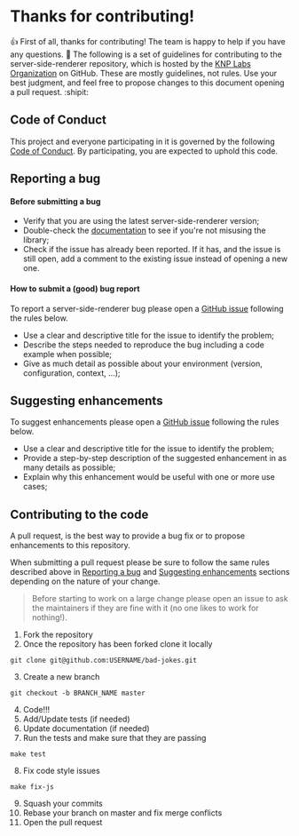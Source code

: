 
# Thanks for contributing!

:+1: First of all, thanks for contributing! The team is happy to help if you
have any questions. :feet:
The following is a set of guidelines for contributing to the server-side-renderer
repository, which is hosted by the [KNP Labs Organization](https://github.com/KnpLabs)
on GitHub. These are mostly guidelines, not rules. Use your best judgment, and feel free to propose
changes to this document opening a pull request. :shipit:

## Code of Conduct

This project and everyone participating in it is governed by the following
[Code of Conduct](https://github.com/KnpLabs/bad-jokes/blob/master/CODE_OF_CONDUCT.md).
By participating, you are expected to uphold this code.

## Reporting a bug

#### Before submitting a bug
- Verify that you are using the latest server-side-renderer version;
- Double-check the [documentation](https://github.com/KnpLabs/bad-jokes/blob/master/README.md)
to see if you're not misusing the library;
- Check if the issue has already been reported. If it has, and the issue is still
open, add a comment to the existing issue instead of opening a new one.

#### How to submit a (good) bug report
To report a server-side-renderer bug please open a [GitHub issue](https://github.com/KnpLabs/bad-jokes/issues)
following the rules below.

- Use a clear and descriptive title for the issue to identify the problem;
- Describe the steps needed to reproduce the bug including a code example when
possible;
- Give as much detail as possible about your environment (version, configuration, context, ...);

## Suggesting enhancements

To suggest enhancements please open a [GitHub issue](https://github.com/KnpLabs/bad-jokes/issues)
following the rules below.

- Use a clear and descriptive title for the issue to identify the problem;
- Provide a step-by-step description of the suggested enhancement in as many
details as possible;
- Explain why this enhancement would be useful with one or more use cases;

## Contributing to the code

A pull request, is the best way to provide a bug fix or to propose enhancements to this repository.

When submitting a pull request please be sure to follow the same rules described
above in [Reporting a bug](#reporting-a-bug) and [Suggesting enhancements](#suggesting-enhancements)
sections depending on the nature of your change.

> Before starting to work on a large change please open an issue to ask the
maintainers if they are fine with it (no one likes to work for nothing!).

1. Fork the repository
2. Once the repository has been forked clone it locally
```
git clone git@github.com:USERNAME/bad-jokes.git
```
3. Create a new branch
```
git checkout -b BRANCH_NAME master
```
4. Code!!!
5. Add/Update tests (if needed)
6. Update documentation (if needed)
7. Run the tests and make sure that they are passing
```
make test
```
8. Fix code style issues
```
make fix-js
```
9. Squash your commits
10. Rebase your branch on master and fix merge conflicts
11. Open the pull request
